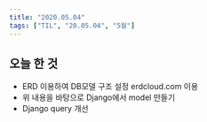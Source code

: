 ```yaml
---
title: "2020.05.04"
tags: ["TIL", "20.05.04", "5월"]
---
```


## 오늘 한 것

- ERD 이용하여 DB모델 구조 설정 erdcloud.com 이용
- 위 내용을 바탕으로 Django에서 model 만들기
- Django query 개선